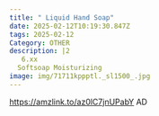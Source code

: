 ```yaml
---
title: " Liquid Hand Soap"
date: 2025-02-12T10:19:30.847Z
tags: 2025-02-12
Category: OTHER
description: |2
   6.xx 
  Softsoap Moisturizing 
image: img/71711kppptl._sl1500_.jpg
---
```

https://amzlink.to/az0lC7jnUPabY
AD